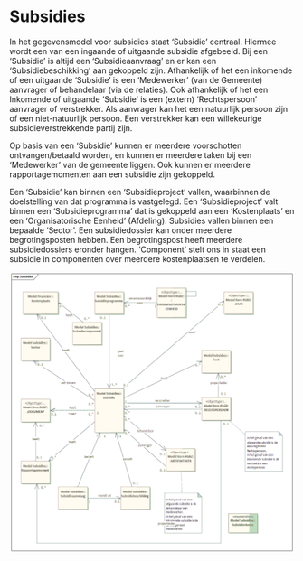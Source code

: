 # Subsidies

In het gegevensmodel voor subsidies staat ‘Subsidie’ centraal. Hiermee wordt een van een ingaande of uitgaande subsidie afgebeeld. Bij een ‘Subsidie’ is altijd een ‘Subsidieaanvraag’ en er kan een ‘Subsidiebeschikking’ aan gekoppeld zijn. Afhankelijk of het een inkomende of een uitgaande ‘Subsidie’ is een ‘Medewerker’ (van de Gemeente) aanvrager of behandelaar (via de relaties). Ook afhankelijk of het een Inkomende of uitgaande ‘Subsidie’ is een (extern) ‘Rechtspersoon’ aanvrager of verstrekker. Als aanvrager kan het een natuurlijk persoon zijn of een niet-natuurlijk persoon. Een verstrekker kan een willekeurige subsidieverstrekkende partij zijn.

Op basis van een ‘Subsidie’ kunnen er meerdere voorschotten ontvangen/betaald worden, en kunnen er meerdere taken bij een ‘Medewerker’ van de gemeente liggen. Ook kunnen er meerdere rapportagemomenten aan een subsidie zijn gekoppeld.

Een ‘Subsidie’ kan binnen een ‘Subsidieproject’ vallen, waarbinnen de doelstelling van dat programma is vastgelegd. Een ‘Subsidieproject’ valt binnen een ‘Subsidieprogramma’ dat is gekoppeld aan een ‘Kostenplaats’ en een ‘Organisatorische Eenheid’ (Afdeling). Subsidies vallen binnen een bepaalde ‘Sector’. Een subsidiedossier kan onder meerdere begrotingsposten hebben. Een begrotingspost heeft meerdere subsidiedossiers eronder hangen. 
‘Component’ stelt ons in staat een subsidie in componenten over meerdere kostenplaatsen te verdelen. 

![Gegevensdefinities Subsidies][subsidies]

[subsidies]: image/EAID_F408BDED_51D4_4204_9B95_F0C6C2474DC3.gif "Gegevensdefinities Subsidies"
